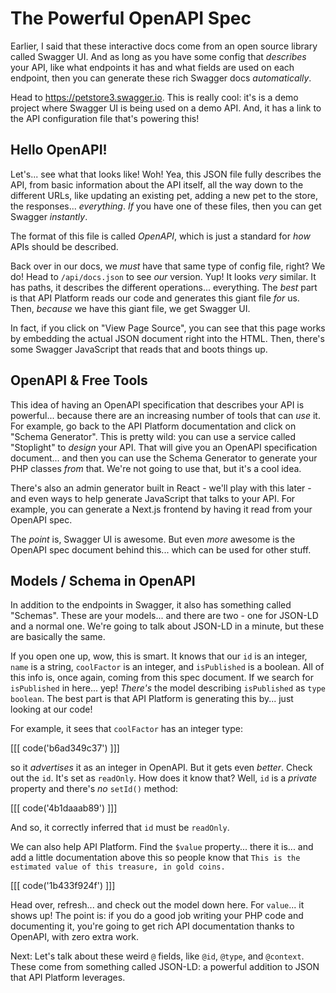 # The Powerful OpenAPI Spec

Earlier, I said that these interactive docs come from an open source library called
Swagger UI. And as long as you have some config that *describes* your
API, like what endpoints it has and what fields are used on each endpoint, then you
can generate these rich Swagger docs *automatically*.

Head to https://petstore3.swagger.io. This is really cool: it's is a demo project
where Swagger UI is being used on a demo API. And, it has a link to the API
configuration file that's powering this!

## Hello OpenAPI!

Let's... see what that looks like! Woh! Yea, this JSON file fully describes the API,
from basic information about the API itself, all the way down to the different
URLs, like updating an existing pet, adding a new pet to the store, the responses...
*everything*. *If* you have one of these files, then you can get Swagger
*instantly*.

The format of this file is called *OpenAPI*, which is just a standard for *how*
APIs should be described.

Back over in our docs, we *must* have that same type of config file, right? We do!
Head to `/api/docs.json` to see *our* version. Yup! It looks *very* similar.
It has paths, it describes the different operations... everything. The *best* part
is that API Platform reads our code and generates this giant file *for* us. Then,
*because* we have this giant file, we get Swagger UI.

In fact, if you click on "View Page Source", you can see that this page works by
embedding the actual JSON document right into the HTML. Then, there's some Swagger
JavaScript that reads that and boots things up.

## OpenAPI & Free Tools

This idea of having an OpenAPI specification that describes your API is
powerful... because there are an increasing number of tools that can *use* it.
For example, go back to the API Platform documentation and click on "Schema
Generator". This is pretty wild: you can use a service called "Stoplight" to
*design* your API. That will give you an OpenAPI specification document... and then
you can use the Schema Generator to generate your PHP classes *from* that. We're
not going to use that, but it's a cool idea.

There's also an admin generator built in React - we'll play with this later - and
even ways to help generate JavaScript that talks to your API. For example, you can
generate a Next.js frontend by having it read from your OpenAPI spec.

The *point* is, Swagger UI is awesome. But even *more* awesome is the OpenAPI
spec document behind this... which can be used for other stuff.

## Models / Schema in OpenAPI

In addition to the endpoints in Swagger, it also has something called "Schemas".
These are your models... and there are two - one for JSON-LD and a normal
one. We're going to talk about JSON-LD in a minute, but these are basically the same.

If you open one up, wow, this is smart. It knows that our `id` is an integer,
`name` is a string, `coolFactor` is an integer, and `isPublished` is a boolean.
All of this info is, once again, coming from this spec document. If we search
for `isPublished` in here... yep! *There's* the model describing `isPublished` as
`type` `boolean`. The best part is that API Platform is generating this by... just
looking at our code!

For example, it sees that `coolFactor` has an integer type:

[[[ code('b6ad349c37') ]]]

so it *advertises* it as an integer in OpenAPI. But it gets even *better*. 
Check out the `id`. It's set as `readOnly`. How does it know that? Well, `id` is a 
*private* property and there's *no* `setId()` method:

[[[ code('4b1daaab89') ]]]

And so, it correctly inferred that `id` must be `readOnly`.

We can also help API Platform. Find the `$value` property... there it is... and add
a little documentation above this so people know that `This is the estimated value
of this treasure, in gold coins.` 

[[[ code('1b433f924f') ]]]

Head over, refresh... and check out the model down here. For `value`... it shows up! 
The point is: if you do a good job writing your PHP code and documenting it, you're 
going to get rich API documentation thanks to OpenAPI, with zero extra work.

Next: Let's talk about these weird `@` fields, like `@id`, `@type`, and `@context`.
These come from something called JSON-LD: a powerful addition to JSON that API Platform
leverages.
